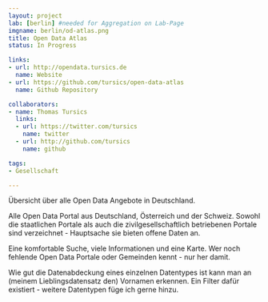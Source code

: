 ```yaml
---
layout: project
lab: [berlin] #needed for Aggregation on Lab-Page
imgname: berlin/od-atlas.png
title: Open Data Atlas
status: In Progress

links:
- url: http://opendata.tursics.de
  name: Website
- url: https://github.com/tursics/open-data-atlas
  name: Github Repository

collaborators:
- name: Thomas Tursics
  links:
  - url: https://twitter.com/tursics
    name: twitter
  - url: http://github.com/tursics
    name: github

tags:
- Gesellschaft

---
```


Übersicht über alle Open Data Angebote in Deutschland.

Alle Open Data Portal aus Deutschland, Österreich und der Schweiz. Sowohl die staatlichen Portale als auch die zivilgesellschaftlich betriebenen Portale sind verzeichnet - Hauptsache sie bieten offene Daten an.

Eine komfortable Suche, viele Informationen und eine Karte. Wer noch fehlende Open Data Portale oder Gemeinden kennt - nur her damit.

Wie gut die Datenabdeckung eines einzelnen Datentypes ist kann man an (meinem Lieblingsdatensatz den) Vornamen erkennen. Ein Filter dafür existiert - weitere Datentypen füge ich gerne hinzu.
